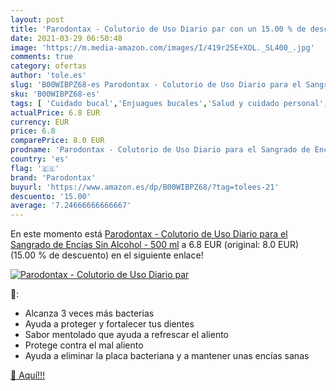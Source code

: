 ```yaml
---
layout: post
title: 'Parodontax - Colutorio de Uso Diario par con un 15.00 % de descuento'
date: 2021-03-29 06:50:48
image: 'https://m.media-amazon.com/images/I/419r25E+XOL._SL400_.jpg'
comments: true
category: ofertas
author: 'tole.es'
slug: 'B00WIBPZ68-es Parodontax - Colutorio de Uso Diario para el Sangrado de...'
sku: 'B00WIBPZ68-es'
tags: [ 'Cuidado bucal','Enjuagues bucales','Salud y cuidado personal','parodontax', ]
actualPrice: 6.8 EUR
currency: EUR
price: 6.8
comparePrice: 8.0 EUR
prodname: 'Parodontax - Colutorio de Uso Diario para el Sangrado de Encías  Sin Alcohol - 500 ml'
country: 'es'
flag: '🇪🇸'
brand: 'Parodontax'
buyurl: 'https://www.amazon.es/dp/B00WIBPZ68/?tag=tolees-21'
descuento: '15.00'
average: '7.24666666666667'
---
```


En este momento está [Parodontax - Colutorio de Uso Diario para el Sangrado de Encías  Sin Alcohol - 500 ml](https://www.amazon.es/dp/B00WIBPZ68/?tag=tolees-21) a 6.8 EUR (original: 8.0 EUR) (15.00 %  de descuento) en el siguiente enlace!

[![Parodontax - Colutorio de Uso Diario par](https://m.media-amazon.com/images/I/419r25E+XOL._SL400_.jpg)](https://www.amazon.es/dp/B00WIBPZ68/?tag=tolees-21)

🔎:

- Alcanza 3 veces más bacterias
- Ayuda a proteger y fortalecer tus dientes
- Sabor mentolado que ayuda a refrescar el aliento
- Protege contra el mal aliento
- Ayuda a eliminar la placa bacteriana y a mantener unas encías sanas

[🛒 Aquí!!!](https://www.amazon.es/dp/B00WIBPZ68/?tag=tolees-21)
